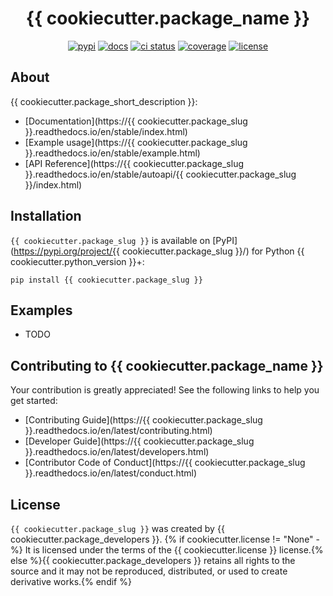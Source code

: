 <h1 align="center">{{ cookiecutter.package_name }}</h1>

<p align="center">
<a href="https://pypi.org/project/{{ cookiecutter.package_slug }}"><img alt="pypi" src="https://img.shields.io/pypi/v/{{ cookiecutter.package_slug }}"></a>
<a href="https://readthedocs.org/projects/{{ cookiecutter.package_slug }}/?badge=latest"><img alt="docs" src="https://readthedocs.org/projects/{{ cookiecutter.package_slug }}/badge/?version=latest"></a>
<a href="https://github.com/{{ cookiecutter.github_username }}/{{ cookiecutter.package_slug }}/actions/workflows/ci.yml"><img alt="ci status" src="https://github.com/{{ cookiecutter.github_username }}/{{ cookiecutter.package_slug }}/actions/workflows/ci.yml/badge.svg?branch=main"></a>
<a href="https://codecov.io/gh/{{ cookiecutter.github_username }}/{{ cookiecutter.package_slug }}"><img alt="coverage" src="https://codecov.io/github/{{ cookiecutter.github_username }}/{{ cookiecutter.package_slug }}/coverage.svg?branch=main"></a>
<a href="https://github.com/{{ cookiecutter.github_username }}/{{ cookiecutter.package_slug }}/blob/main/LICENSE"><img alt="license" src="https://img.shields.io/pypi/l/{{ cookiecutter.package_slug }}"></a>
</p>

## About

{{ cookiecutter.package_short_description }}:

- [Documentation](https://{{ cookiecutter.package_slug }}.readthedocs.io/en/stable/index.html)
- [Example usage](https://{{ cookiecutter.package_slug }}.readthedocs.io/en/stable/example.html)
- [API Reference](https://{{ cookiecutter.package_slug }}.readthedocs.io/en/stable/autoapi/{{ cookiecutter.package_slug }}/index.html)

## Installation

`{{ cookiecutter.package_slug }}` is available on [PyPI](https://pypi.org/project/{{ cookiecutter.package_slug }}/) for Python {{ cookiecutter.python_version }}+:

```console
pip install {{ cookiecutter.package_slug }}
```

## Examples

- TODO

## Contributing to {{ cookiecutter.package_name }}

Your contribution is greatly appreciated!
See the following links to help you get started:

- [Contributing Guide](https://{{ cookiecutter.package_slug }}.readthedocs.io/en/latest/contributing.html)
- [Developer Guide](https://{{ cookiecutter.package_slug }}.readthedocs.io/en/latest/developers.html)
- [Contributor Code of Conduct](https://{{ cookiecutter.package_slug }}.readthedocs.io/en/latest/conduct.html)

## License

`{{ cookiecutter.package_slug }}` was created by {{ cookiecutter.package_developers }}.
{% if cookiecutter.license != "None" -%} It is licensed under the terms of the {{ cookiecutter.license }} license.{% else %}{{ cookiecutter.package_developers }} retains all rights to the source and it may not be reproduced, distributed, or used to create derivative works.{% endif %}
